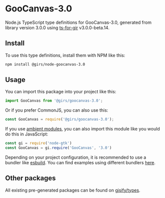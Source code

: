 
# GooCanvas-3.0

Node.js TypeScript type definitions for GooCanvas-3.0, generated from library version 3.0.0 using [ts-for-gir](https://github.com/gjsify/ts-for-gir) v3.0.0-beta.14.

## Install

To use this type definitions, install them with NPM like this:
```bash
npm install @girs/node-goocanvas-3.0
```

## Usage

You can import this package into your project like this:
```ts
import GooCanvas from '@girs/goocanvas-3.0';
```

Or if you prefer CommonJS, you can also use this:
```ts
const GooCanvas = require('@girs/goocanvas-3.0');
```

If you use [ambient modules](https://github.com/gjsify/ts-for-gir/tree/main/packages/cli#ambient-modules), you can also import this module like you would do this in JavaScript:

```ts
const gi = require('node-gtk')
const GooCanvas = gi.require('GooCanvas', '3.0')
```

Depending on your project configuration, it is recommended to use a bundler like [esbuild](https://esbuild.github.io/). You can find examples using different bundlers [here](https://github.com/gjsify/ts-for-gir/tree/main/examples).

## Other packages

All existing pre-generated packages can be found on [gjsify/types](https://github.com/gjsify/types).